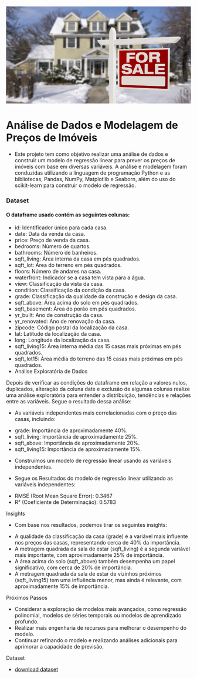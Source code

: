![alt text](image.jpeg)

# Análise de Dados e Modelagem de Preços de Imóveis

* Este projeto tem como objetivo realizar uma análise de dados e construir um modelo de regressão linear para prever os preços de imóveis com base em diversas variáveis. A análise e modelagem foram conduzidas utilizando a linguagem de programação Python e as bibliotecas, Pandas, NumPy, Matplotlib e Seaborn, além do uso do scikit-learn para construir o modelo de regressão.

### Dataset

#### O dataframe usado contém as seguintes colunas:

* id: Identificador único para cada casa.
* date: Data da venda da casa.
* price: Preço de venda da casa.
* bedrooms: Número de quartos.
* bathrooms: Número de banheiros.
* sqft_living: Área interna da casa em pés quadrados.
* sqft_lot: Área do terreno em pés quadrados.
* floors: Número de andares na casa.
* waterfront: Indicador se a casa tem vista para a água.
* view: Classificação da vista da casa.
* condition: Classificação da condição da casa.
* grade: Classificação da qualidade da construção e design da casa.
* sqft_above: Área acima do solo em pés quadrados.
* sqft_basement: Área do porão em pés quadrados.
* yr_built: Ano de construção da casa.
* yr_renovated: Ano de renovação da casa.
* zipcode: Código postal da localização da casa.
* lat: Latitude da localização da casa.
* long: Longitude da localização da casa.
* sqft_living15: Área interna média das 15 casas mais próximas em pés quadrados.
* sqft_lot15: Área média do terreno das 15 casas mais próximas em pés quadrados.
* Análise Exploratória de Dados

Depois de verificar as condições do dataframe em relação a valores nulos, duplicados, alteração da coluna date e exclusão de algumas colunas realize uma análise exploratória para entender a distribuição, tendências e relações entre as variáveis. Segue o resultado dessa análise:

- As variáveis independentes mais correlacionadas com o preço das casas, incluindo:
* grade: Importância de aproximadamente 40%.
* sqft_living: Importância de aproximadamente 25%.
* sqft_above: Importância de aproximadamente 20%.
* sqft_living15: Importância de aproximadamente 15%.

- Construímos um modelo de regressão linear usando as variáveis independentes. 

- Segue os Resultados do modelo de regressão linear utilizando as variáveis independentes:
* RMSE (Root Mean Square Error): 0.3467
* R² (Coeficiente de Determinação): 0.5783


Insights

- Com base nos resultados, podemos tirar os seguintes insights:

* A qualidade da classificação da casa (grade) é a variável mais influente nos preços das casas, representando cerca de 40% da importância.
* A metragem quadrada da sala de estar (sqft_living) é a segunda variável mais importante, com aproximadamente 25% de importância.
* A área acima do solo (sqft_above) também desempenha um papel significativo, com cerca de 20% de importância.
* A metragem quadrada da sala de estar de vizinhos próximos (sqft_living15) tem uma influência menor, mas ainda é relevante, com aproximadamente 15% de importância.

Próximos Passos

* Considerar a exploração de modelos mais avançados, como regressão polinomial, modelos de séries temporais ou modelos de aprendizado profundo.
* Realizar mais engenharia de recursos para melhorar o desempenho do modelo.
* Continuar refinando o modelo e realizando análises adicionais para aprimorar a capacidade de previsão.

Dataset
* [download dataset](https://www.kaggle.com/datasets/harlfoxem/housesalesprediction/data)
